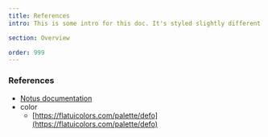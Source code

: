 ```yaml
---
title: References
intro: This is some intro for this doc. It's styled slightly different.

section: Overview

order: 999
---
```


### References

- [Notus documentation](https://www.creative-tim.com/learning-lab/tailwind/js/overview/notus)
- color
  - [https://flatuicolors.com/palette/defo](https://flatuicolors.com/palette/defo)
